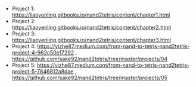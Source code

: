 * Project 1: https://liaoyenling.gitbooks.io/nand2tetris/content/chapter1.html
* Project 2: https://liaoyenling.gitbooks.io/nand2tetris/content/chapter2.html
* Project 3: https://liaoyenling.gitbooks.io/nand2tetris/content/chapter3.html
* Project 4: https://yizhe87.medium.com/from-nand-to-tetris-nand2tetris-project-4-962c50e17292 , https://github.com/sake92/nand2tetris/tree/master/projects/04
* Project 5: https://yizhe87.medium.com/from-nand-to-tetris-nand2tetris-project-5-7846812a8dae , https://github.com/sake92/nand2tetris/tree/master/projects/05
  
